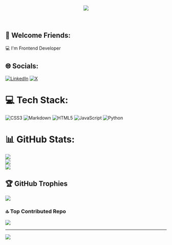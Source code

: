 <h1 align="center">
    <img src="https://readme-typing-svg.herokuapp.com/?font=Righteous&size=35&center=true&vCenter=true&width=500&height=70&duration=4000&lines=Hi+There!+👋;+I'm+Pugal!;" />
</h1><br>

## 💫 Welcome Friends:
💻 I'm Frontend Developer

## 🌐 Socials:
[![LinkedIn](https://img.shields.io/badge/LinkedIn-%230077B5.svg?logo=linkedin&logoColor=white)](https://linkedin.com/in/pugal-pugalenthi-874624264) [![X](https://img.shields.io/badge/X-black.svg?logo=X&logoColor=white)](https://x.com/PUGALENTHI_123) 

# 💻 Tech Stack:
![CSS3](https://img.shields.io/badge/css3-%231572B6.svg?style=for-the-badge&logo=css3&logoColor=white) ![Markdown](https://img.shields.io/badge/markdown-%23000000.svg?style=for-the-badge&logo=markdown&logoColor=white) ![HTML5](https://img.shields.io/badge/html5-%23E34F26.svg?style=for-the-badge&logo=html5&logoColor=white) ![JavaScript](https://img.shields.io/badge/javascript-%23323330.svg?style=for-the-badge&logo=javascript&logoColor=%23F7DF1E) ![Python](https://img.shields.io/badge/python-3670A0?style=for-the-badge&logo=python&logoColor=ffdd54)
# 📊 GitHub Stats:
![](https://github-readme-stats.vercel.app/api?username=Pugalenthi-Parasuraman&theme=radical&hide_border=false&include_all_commits=false&count_private=true)<br/>
![](https://github-readme-streak-stats.herokuapp.com/?user=Pugalenthi-Parasuraman&theme=radical&hide_border=false)<br/>
![](https://github-readme-stats.vercel.app/api/top-langs/?username=Pugalenthi-Parasuraman&theme=radical&hide_border=false&include_all_commits=false&count_private=true&layout=compact)

## 🏆 GitHub Trophies
![](https://github-profile-trophy.vercel.app/?username=Pugalenthi-Parasuraman&theme=radical&no-frame=false&no-bg=false&margin-w=4)

### 🔝 Top Contributed Repo
![](https://github-contributor-stats.vercel.app/api?username=Pugalenthi-Parasuraman&limit=5&theme=radical&combine_all_yearly_contributions=true)

---
[![](https://visitcount.itsvg.in/api?id=Pugalenthi-Parasuraman&icon=2&color=0)](https://visitcount.itsvg.in)

<!-- Proudly created with GPRM ( https://gprm.itsvg.in ) -->
